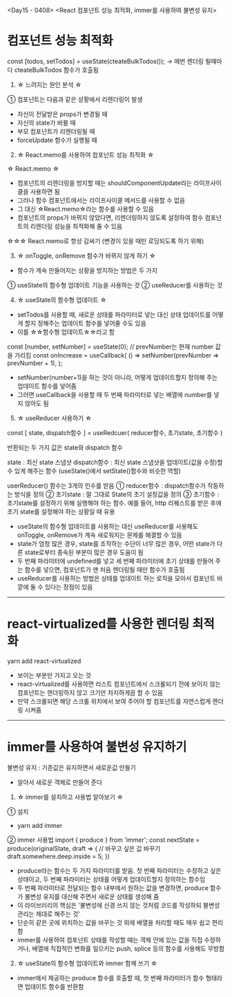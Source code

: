 <Day15 - 0408>
<React 컴포넌트 성능 최적화, immer를 사용하여 불변성 유지>

# 컴포넌트 성능 최적화

const [todos, setTodos] = useState(cteateBulkTodos()); -> 매번 렌더링 될때마다 cteateBulkTodos 함수가 호출됨

1. ☆ 느려지는 원인 분석 ☆

① 컴포넌트는 다음과 같은 상황에서 리렌더링이 발생
   - 자신이 전달받은 props가 변경될 때
   - 자신의 state가 바뀔 때
   - 부모 컴포넌트가 리렌더링될 때
   - forceUpdate 함수가 실행될 때

2. ☆ React.memo를 사용하여 컴포넌트 성능 최적화 ☆

☆ React.memo ☆

- 컴포넌트의 리렌더링을 방지할 때는 shouldComponentUpdate라는 라이프사이클을 사용하면 됨
- 그러나 함수 컴포넌트에서는 라이프사이클 메서드를 사용할 수 없음
- 그 대신 ☆React.memo☆라는 함수를 사용할 수 있음
- 컴포넌트의 props가 바뀌지 않았다면, 리렌더링하지 않도록 설정하여 함수 컴포넌트의 리렌더링 성능을 최적화해 줄 수 있음

☆☆☆ React.memo로 항상 감싸기 (변경이 있을 때만 로딩되도록 하기 위해)

3. ☆ onToggle, onRemove 함수가 바뀌지 않게 하기 ☆

- 함수가 계속 만들어지는 상황을 방지하는 방법은 두 가지

① useState의 함수형 업데이트 기능을 사용하는 것
② useReducer를 사용하는 것

4. ☆ useState의 함수형 업데이트 ☆

- setTodos를 사용할 때, 새로운 상태를 파라미터로 넣는 대신 상태 업데이트를 어떻게 할지 정해주는 업데이트 함수를 넣어줄 수도 있음 
- 이를 ☆☆함수형 업데이트☆☆라고 함

const [number, setNumber] = useState(0);
// prevNumber는 현재 number 값을 가리킴
const onIncrease = useCallback(
() => setNumber(prevNumber => prevNumber + 1),
);

- setNumber(number+1)을 하는 것이 아니라, 어떻게 업데이트할지 정의해 주는 업데이트 함수를 넣어줌
- 그러면 useCallback을 사용할 때 두 번째 파라미터로 넣는 배열에 number를 넣지 않아도 됨

5. ☆ useReducer 사용하기 ☆

const [ state, dispatch함수 ] = useRedcuer( reducer함수, 초기state, 초기함수 )

반환되는 두 가지 값은 state와 dispatch 함수

state : 최신 state 스냅샷
dispatch함수 : 최신 state 스냅샷을 업데이트(값을 수정)할 수 있게 해주는 함수 (useState()에서 setState()함수와 비슷한 역할)

userReducer() 함수는 3개의 인수를 받음
① reducer함수 : dispatch함수가 작동하는 방식을 정의
② 초기state : 말 그대로 State의 초기 설정값을 정의
③ 초기함수 : 초기state를 설정하기 위해 실행해야 하는 함수. 예를 들어, http 리퀘스트를 받은 후에 초기 state를 설정해야 하는 상황일 때 유용

- useState의 함수형 업데이트를 사용하는 대신 useReducer를 사용해도 onToggle, onRemove가 계속 새로워지는 문제를 해결할 수 있음
- state가 엄청 많은 경우, state를 조작하는 수단이 너무 많은 경우, 어떤 state가 다른 state로부터 종속된 부분이 많은 경우 도움이 됨
- 두 번째 파라미터에 undefined를 넣고 세 번째 파라미터에 초기 상태를 만들어 주는 함수를 넣으면, 컴포넌트가 맨 처음 렌더링될 때만 함수가 호출됨
- useReducer를 사용하는 방법은 상태를 업데이트 하는 로직을 모아서 컴포넌트 바깥에 둘 수 있다는 장점이 있음

---

# react-virtualized를 사용한 렌더링 최적화

 yarn add react-virtualized

- 보이는 부분만 가지고 오는 것
- react-virtualized를 사용하면 리스트 컴포넌트에서 스크롤되기 전에 보이지 않는 컴포넌트는 렌더링하지 않고 크기만 차지하게끔 할 수 있음
- 만약 스크롤되면 해당 스크롤 위치에서 보여 주어야 할 컴포넌트를 자연스럽게 렌더링 시켜줌

---

# immer를 사용하여 불변성 유지하기

불변성 유지 : 기존값은 유지하면서 새로운값 만들기

- 알아서 새로운 객체로 만들어 준다

1. ☆ immer를 설치하고 사용법 알아보기 ☆

① 설치
   - yarn add immer

② immer 사용법
   import { produce } from 'immer';
   const nextState = produce(originalState, draft => {
   // 바꾸고 싶은 값 바꾸기
   draft.somewhere.deep.inside = 5;
   })

   - produce라는 함수는 두 가지 파라미터를 받음. 첫 번째 파라미터는 수정하고 싶은 상태이고, 두 번째 파라미터는 상태를 어떻게 업데이트할지 정의하는 함수임
   - 두 번째 파라미터로 전달되는 함수 내부에서 원하는 값을 변경하면, produce 함수가 불변성 유지를 대신해 주면서 새로운 상태를 생성해 줌
   - 이 라이브러리의 핵심은 '불변성에 신경 쓰지 않는 것처럼 코드를 작성하되 불변성 관리는 제대로 해주는 것'
   - 단순히 같은 곳에 위치하는 값을 바꾸는 것 외에 배열을 처리할 때도 매우 쉽고 편리함
   - immer를 사용하여 컴포넌트 상태를 작성할 때는 객체 안에 있는 값을 직접 수정하거나, 배열에 직접적인 변화를 일으키는 push, splice 등의 함수를 사용해도 무방함

2. ☆ useState의 함수형 업데이트와 immer 함께 쓰기 ☆

- immer에서 제공하는 produce 함수를 호출할 때, 첫 번째 파라미터가 함수 형태라면 업데이트 함수를 반환함